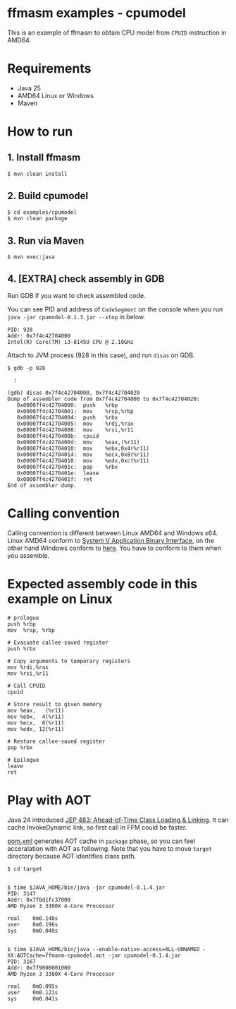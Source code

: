 ffmasm examples - cpumodel
===================

This is an example of ffmasm to obtain CPU model from `CPUID` instruction in AMD64.

# Requirements

* Java 25
* AMD64 Linux or Windows
* Maven

# How to run

## 1. Install ffmasm

```bash
$ mvn clean install
```

## 2. Build cpumodel

```bash
$ cd examples/cpumodel
$ mvn clean package
```

## 3. Run via Maven

```
$ mvn exec:java
```

## 4. [EXTRA] check assembly in GDB

Run GDB if you want to check assembled code.

You can see PID and address of `CodeSegment` on the console when you run `java -jar cpumodel-0.1.3.jar --stop` in below.

```
PID: 928
Addr: 0x7f4c42704000
Intel(R) Core(TM) i3-8145U CPU @ 2.10GHz
```

Attach to JVM process (928 in this case), and run `disas` on GDB.

```
$ gdb -p 928

  :

(gdb) disas 0x7f4c42704000, 0x7f4c42704020
Dump of assembler code from 0x7f4c42704000 to 0x7f4c42704020:
   0x00007f4c42704000:  push   %rbp
   0x00007f4c42704001:  mov    %rsp,%rbp
   0x00007f4c42704004:  push   %rbx
   0x00007f4c42704005:  mov    %rdi,%rax
   0x00007f4c42704008:  mov    %rsi,%r11
   0x00007f4c4270400b:  cpuid
   0x00007f4c4270400d:  mov    %eax,(%r11)
   0x00007f4c42704010:  mov    %ebx,0x4(%r11)
   0x00007f4c42704014:  mov    %ecx,0x8(%r11)
   0x00007f4c42704018:  mov    %edx,0xc(%r11)
   0x00007f4c4270401c:  pop    %rbx
   0x00007f4c4270401e:  leave
   0x00007f4c4270401f:  ret
End of assembler dump.
```

# Calling convention

Calling convention is different between Linux AMD64 and Windows x64. Linux AMD64 conform to [System V Application Binary Interface](https://refspecs.linuxbase.org/elf/x86_64-abi-0.99.pdf), on the other hand Windows  conform to [here](https://learn.microsoft.com/en-us/cpp/build/x64-calling-convention). You have to conform to them when you assemble.

# Expected assembly code in this example on Linux

```assembly
# prologue
push %rbp
mov  %rsp, %rbp

# Evacuate callee-saved register
push %rbx

# Copy arguments to temporary registers
mov %rdi,%rax
mov %rsi,%r11

# Call CPUID
cpuid

# Store result to given memory
mov %eax,   (%r11)
mov %ebx,  4(%r11)
mov %ecx,  8(%r11)
mov %edx, 12(%r11)

# Restore callee-saved register
pop %rbx

# Epilogue
leave
ret
```

# Play with AOT

Java 24 introduced [JEP 483: Ahead-of-Time Class Loading & Linking](https://openjdk.org/jeps/483). It can cache InvokeDynamic link, so first call in FFM could be faster.

[pom.xml](pom.xml) generates AOT cache in `package` phase, so you can feel acceralation with AOT as following. Note that you have to move `target` directory because AOT identifies class path.

```
$ cd target


$ time $JAVA_HOME/bin/java -jar cpumodel-0.1.4.jar
PID: 3147
Addr: 0x7f8d1fc37000
AMD Ryzen 3 3300X 4-Core Processor

real    0m0.140s
user    0m0.196s
sys     0m0.049s


$ time $JAVA_HOME/bin/java --enable-native-access=ALL-UNNAMED -XX:AOTCache=ffmasm-cpumodel.aot -jar cpumodel-0.1.4.jar
PID: 3167
Addr: 0x7f9000001000
AMD Ryzen 3 3300X 4-Core Processor

real    0m0.095s
user    0m0.121s
sys     0m0.041s
```
